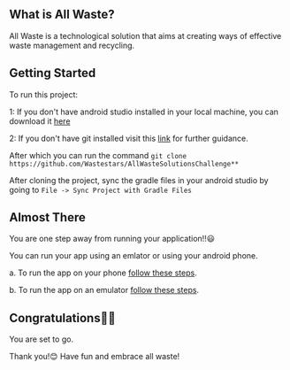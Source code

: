 ## What is All Waste?
All Waste is a technological solution that aims at creating ways of effective waste management and recycling.


## Getting Started
To run this project:

1: If you don't have android studio installed in your local machine, you can download it [here](https://developer.android.com/studio)

2: If you don't have git installed visit this [link](https://git-scm.com/book/en/v2/Getting-Started-Installing-Git) for further guidance.

After which you can run the command `git clone https://github.com/Wastestars/AllWasteSolutionsChallenge**`

After cloning the project, sync the gradle files in your android studio by going to `File -> Sync Project with Gradle Files`


## Almost There
You are one step away from running your application!!😃

You can run your app using an emlator or using your android phone. 

a. To run the app on your phone [follow these steps](https://developer.android.com/studio/run/device).

b. To run the app on an emulator [follow these steps](https://developer.android.com/studio/run/emulator).

## Congratulations🥳🥳

You are set to go.

Thank you!😊 Have fun and embrace all waste!

